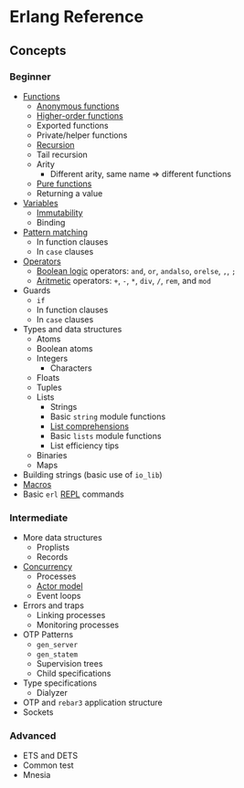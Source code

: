 # Erlang Reference

## Concepts

### Beginner

- [Functions](../../../reference/concepts/functions.md)
  - [Anonymous functions](../../../reference/concepts/anonymous_functions.md)
  - [Higher-order functions](../../../reference/concepts/higher_order_functions.md)
  - Exported functions
  - Private/helper functions
  - [Recursion](../../../reference/concepts/recursion.md)
  - Tail recursion
  - Arity
    - Different arity, same name => different functions
  - [Pure functions](../../../reference/concepts/pure_functions.md)
  - Returning a value
- [Variables](../../../reference/concepts/variables.md)
  - [Immutability](../../../reference/concepts/immutability.md)
  - Binding
- [Pattern matching](../../../reference/concepts/pattern_matching.md)
  - In function clauses
  - In `case` clauses
- [Operators](../../../reference/concepts/operators.md)
  - [Boolean logic](../../../reference/concepts/boolean_logic.md) operators: `and`, `or`, `andalso`, `orelse`, `,`, `;`
  - [Aritmetic](../../../reference/concepts/arithmetic.md) operators: `+`, `-`, `*`, `div`, `/`, `rem`, and `mod`
- Guards
  - `if`
  - In function clauses
  - In `case` clauses
- Types and data structures
  - Atoms
  - Boolean atoms
  - Integers
    - Characters
  - Floats
  - Tuples
  - Lists
    - Strings
    - Basic `string` module functions
    - [List comprehensions](../../../reference/concepts/list_comprehension.md)
    - Basic `lists` module functions
    - List efficiency tips
  - Binaries
  - Maps
- Building strings (basic use of `io_lib`)
- [Macros](../../../reference/concepts/macros.md)
- Basic `erl` [REPL](../../../reference/concepts/repl.md) commands

### Intermediate

- More data structures
  - Proplists
  - Records
- [Concurrency](../../../reference/concepts/concurrency.md)
  - Processes
  - [Actor model](../../../reference/concepts/actor_model.md)
  - Event loops
- Errors and traps
  - Linking processes
  - Monitoring processes
- OTP Patterns
  - `gen_server`
  - `gen_statem`
  - Supervision trees
  - Child specifications
- Type specifications
  - Dialyzer
- OTP and `rebar3` application structure
- Sockets

### Advanced

- ETS and DETS
- Common test
- Mnesia
